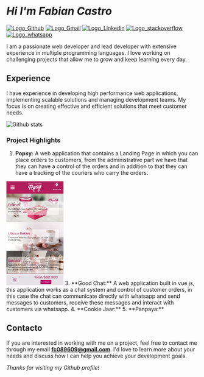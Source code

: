 [Comment: Header]: #

# *Hi I'm Fabian Castro*

[![Logo_Github]][Url_Git]
[![Logo_Gmail]][Url_Gmail]
[![Logo_Linkedin]][Url_Linkedin]
[![Logo_stackoverflow]][Url_stackoverflow]
[![Logo_whatsapp]][Url_whatsapp]

I am a passionate web developer and lead developer with extensive experience in multiple programming languages. I love working on challenging projects that allow me to grow and keep learning every day.

## Experience

I have experience in developing high performance web applications, implementing scalable solutions and managing development teams. My focus is on creating effective and efficient solutions that meet customer needs.

![Github stats](https://github-readme-stats.vercel.app/api?username=fast089609&show_icons=true&theme=midnight-purple)

### Project Highlights
  1. **Popsy:** A web application that contains a Landing Page in which you can place orders to customers, from the administrative part we have that they can have a control of the orders and in addition to that they can have a tracking of the couriers who carry the orders.
  <img src="imagen_movil_popsy.PNG" width="150">
  3. **Good Chat:** A web application built in vue js, this application works as a chat system and control of customer orders, in this case the chat can communicate directly with whatsapp and send messages to customers, receive these messages and interact with customers via whatsapp.
  4. **Cookie Jaar:** 
  5. **Panpaya:** 

## Contacto

If you are interested in working with me on a project, feel free to contact me through my email **fc089609@gmail.com**. I'd love to learn more about your needs and discuss how I can help you achieve your development goals.

*Thanks for visiting my Github profile!*

[Comment: Logo]: #

[Logo_Github]: https://img.shields.io/badge/-Github-000?style=flat&logo=Github&logoColor=white
[Logo_Gmail]: https://img.shields.io/badge/-fc089609@gmail.com-000?style=flat-square&logo=gmail
[Logo_Linkedin]: https://img.shields.io/badge/-Linkedin-000?style=flat-square&logo=linkedin
[Logo_stackoverflow]: https://img.shields.io/badge/-StackOverflow-000?style=flat-square&logo=stackoverflow
[Logo_whatsapp]: https://img.shields.io/badge/-WhatsApp-000?style=flat-square&logo=whatsapp

[Comment: Url]: #

[Url_Git]: https://github.com/fast089609
[Url_Gmail]: mailto:fc089609"gmail.com
[Url_Linkedin]: https://www.linkedin.com/in/fabi%C3%A1n-castro-lozano-500b22201/
[Url_stackoverflow]: https://stackoverflow.com/users/21520604/fabian-castro-lozano
[Url_whatsapp]: https://wa.me/573177321548

